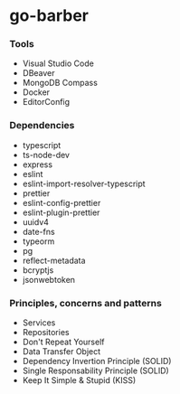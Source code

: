# go-barber

### Tools
- Visual Studio Code
- DBeaver
- MongoDB Compass
- Docker
- EditorConfig

### Dependencies
- typescript
- ts-node-dev
- express
- eslint
- eslint-import-resolver-typescript
- prettier
- eslint-config-prettier
- eslint-plugin-prettier
- uuidv4
- date-fns
- typeorm
- pg
- reflect-metadata
- bcryptjs
- jsonwebtoken

### Principles, concerns and patterns
- Services
- Repositories
- Don't Repeat Yourself
- Data Transfer Object
- Dependency Invertion Principle (SOLID)
- Single Responsability Principle (SOLID)
- Keep It Simple & Stupid (KISS)
